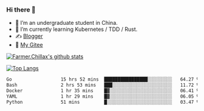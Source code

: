 ### Hi there 👋

- 🔭 I’m an undergraduate student in China.
- 🌱 I’m currently learning Kubernetes / TDD / Rust.
- ✍️ [Blogger](https://blog.farmer233.top)
- 🤔 [My Gitee](https://gitee.com/Farmer-chong)


[![Farmer.Chillax's github stats](https://github-readme-stats.vercel.app/api?username=FarmerChillax)](https://github.com/anuraghazra/github-readme-stats)

[![Top Langs](https://github-readme-stats.vercel.app/api/top-langs/?username=FarmerChillax&layout=compact&hide=html,css,javascript)](https://github.com/anuraghazra/github-readme-stats)


<a href="https://wakatime.com/@Farmer"> </a>
          <!--START_SECTION:waka-->

```txt
Go                  15 hrs 52 mins  ████████████████░░░░░░░░░   64.27 %
Bash                2 hrs 53 mins   ███░░░░░░░░░░░░░░░░░░░░░░   11.72 %
Docker              1 hr 35 mins    █▓░░░░░░░░░░░░░░░░░░░░░░░   06.41 %
YAML                1 hr 29 mins    █▓░░░░░░░░░░░░░░░░░░░░░░░   06.05 %
Python              51 mins         █░░░░░░░░░░░░░░░░░░░░░░░░   03.47 %
```

<!--END_SECTION:waka-->



<!--
**Farmer-chong/Farmer-chong** is a ✨ _special_ ✨ repository because its `README.md` (this file) appears on your GitHub profile.

Here are some ideas to get you started:

- 🔭 I’m currently working on ...
- 🌱 I’m currently learning ...
- 👯 I’m looking to collaborate on ...
- 🤔 I’m looking for help with ...
- 💬 Ask me about ...
- 📫 How to reach me: ...
- 😄 Pronouns: ...
- ⚡ Fun fact: ...
-->
